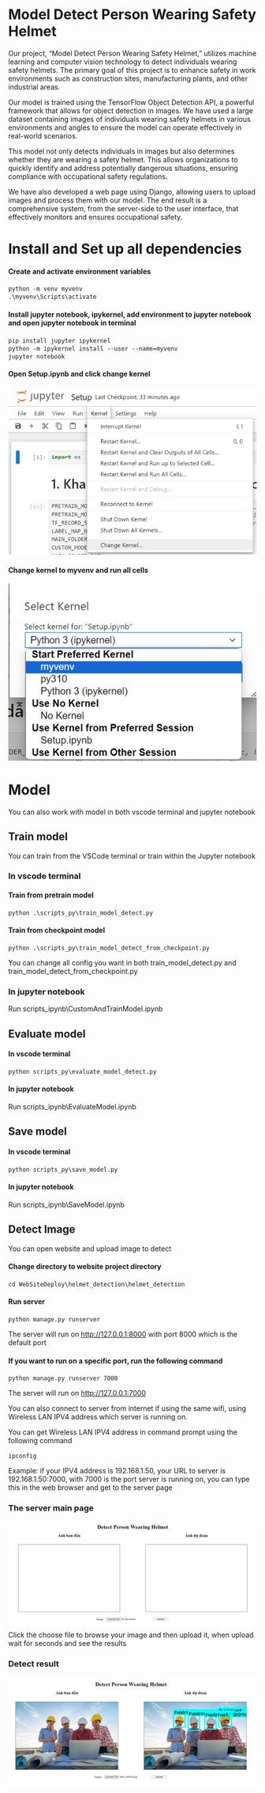 # Model Detect Person Wearing Safety Helmet
Our project, “Model Detect Person Wearing Safety Helmet,” utilizes machine learning and computer vision technology to detect individuals wearing safety helmets. The primary goal of this project is to enhance safety in work environments such as construction sites, manufacturing plants, and other industrial areas.

Our model is trained using the TensorFlow Object Detection API, a powerful framework that allows for object detection in images. We have used a large dataset containing images of individuals wearing safety helmets in various environments and angles to ensure the model can operate effectively in real-world scenarios.

This model not only detects individuals in images but also determines whether they are wearing a safety helmet. This allows organizations to quickly identify and address potentially dangerous situations, ensuring compliance with occupational safety regulations.

We have also developed a web page using Django, allowing users to upload images and process them with our model. The end result is a comprehensive system, from the server-side to the user interface, that effectively monitors and ensures occupational safety.
# Install and Set up all dependencies
#### Create and activate environment variables
```
python -m venv myvenv
.\myvenv\Scripts\activate
```
#### Install jupyter notebook, ipykernel, add environment to jupyter notebook and open jupyter notebook in terminal
```
pip install jupyter ipykernel
python -m ipykernel install --user --name=myvenv
jupyter notebook
```
#### Open Setup.ipynb and click change kernel
![examples](setup_images/changekernel.png)
#### Change kernel to myvenv and run all cells
![examples](setup_images/selectenvir.png)
# Model
You can also work with model in both vscode terminal and jupyter notebook
## Train model
You can train from the VSCode terminal or train within the Jupyter notebook
### In vscode terminal
#### Train from pretrain model
```
python .\scripts_py\train_model_detect.py
```
#### Train from checkpoint model
```
python .\scripts_py\train_model_detect_from_checkpoint.py
```
You can change all config you want in both train_model_detect.py and train_model_detect_from_checkpoint.py
### In jupyter notebook
Run scripts_ipynb\CustomAndTrainModel.ipynb
## Evaluate model
#### In vscode terminal
```
python scripts_py\evaluate_model_detect.py
```
#### In jupyter notebook
Run scripts_ipynb\EvaluateModel.ipynb
## Save model
#### In vscode terminal
```
python scripts_py\save_model.py
```
#### In jupyter notebook
Run scripts_ipynb\SaveModel.ipynb
## Detect Image
You can open website and upload image to detect
#### Change directory to website project directory
```
cd WebSiteDeploy\helmet_detection\helmet_detection
```
#### Run server
```
python manage.py runserver
```
The server will run on http://127.0.0.1:8000 with port 8000 which is the default port

#### If you want to run on a specific port, run the following command
```
python manage.py runserver 7000
```
The server will run on http://127.0.0.1:7000

You can also connect to server from internet if using the same wifi, using Wireless LAN IPV4 address which server is running on.

You can get Wireless LAN IPV4 address in command prompt using the following command
```
ipconfig
```
Example: if your IPV4 address is 192.168.1.50, your URL to server is 192.168.1.50:7000, with 7000 is the port server is running on, you can type this in the web browser and get to the server page

### The server main page
![examples](setup_images/serverpage.png)
Click the choose file to browse your image and then upload it, when upload wait for seconds and see the results
### Detect result
![examples](setup_images/detect_result.png)